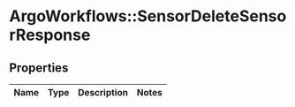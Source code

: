 # ArgoWorkflows::SensorDeleteSensorResponse

## Properties
Name | Type | Description | Notes
------------ | ------------- | ------------- | -------------


